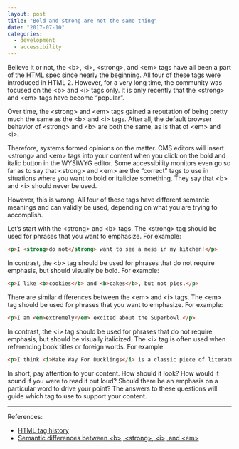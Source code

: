 ```yaml
---
layout: post
title: "Bold and strong are not the same thing"
date: "2017-07-10"
categories:
  - development
  - accessibility
---
```


Believe it or not, the &lt;b&gt;, &lt;i&gt;, &lt;strong&gt;, and &lt;em&gt; tags have all been a part of the HTML spec since nearly the beginning. All four of these tags were introduced in HTML 2. However, for a very long time, the community was focused on the &lt;b&gt; and &lt;i&gt; tags only. It is only recently that the &lt;strong&gt; and &lt;em&gt; tags have become “popular”.

Over time, the &lt;strong&gt; and &lt;em&gt; tags gained a reputation of being pretty much the same as the &lt;b&gt; and &lt;i&gt; tags. After all, the default browser behavior of &lt;strong&gt; and &lt;b&gt; are both the same, as is that of &lt;em&gt; and &lt;i&gt;.

Therefore, systems formed opinions on the matter. CMS editors will insert &lt;strong&gt; and &lt;em&gt; tags into your content when you click on the bold and italic button in the WYSIWYG editor. Some accessibility monitors even go so far as to say that &lt;strong&gt; and &lt;em&gt; are the “correct” tags to use in situations where you want to bold or italicize something. They say that &lt;b&gt; and &lt;i&gt; should never be used.

However, this is wrong. All four of these tags have different semantic meanings and can validly be used, depending on what you are trying to accomplish.

Let’s start with the &lt;strong&gt; and &lt;b&gt; tags. The &lt;strong&gt; tag should be used for phrases that you want to emphasize. For example:

```html
<p>I <strong>do not</strong> want to see a mess in my kitchen!</p>
```

In contrast, the &lt;b&gt; tag should be used for phrases that do not require emphasis, but should visually be bold. For example:

```html
<p>I like <b>cookies</b> and <b>cakes</b>, but not pies.</p>
```

There are similar differences between the &lt;em&gt; and &lt;i&gt; tags. The &lt;em&gt; tag should be used for phrases that you want to emphasize. For example:

```html
<p>I am <em>extremely</em> excited about the Superbowl.</p>
```

In contrast, the &lt;i&gt; tag should be used for phrases that do not require emphasis, but should be visually italicized. The &lt;i&gt; tag is often used when referencing book titles or foreign words. For example:

```html
<p>I think <i>Make Way For Ducklings</i> is a classic piece of literature that all children should read.</p>
```

In short, pay attention to your content.  How should it look?  How would it sound if you were to read it out loud? Should there be an emphasis on a particular word to drive your point?  The answers to these questions will guide which tag to use to support your content.  

---

References:

* [HTML tag history](http://www.martinrinehart.com/frontend-engineering/engineers/html/html-tag-history.html)
* [Semantic differences between &lt;b&gt;, &lt;strong&gt;, &lt;i&gt;, and &lt;em&gt;](http://html5doctor.com/i-b-em-strong-element/)
